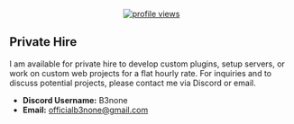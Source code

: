 <p align="center">
	<a href="https://github.com/b3none">
		<img src="https://img.shields.io/endpoint?url=https%3A%2F%2Fhits.dwyl.com%2Fb3none%2Fhits.json%3Fcolor%3Dgreen" alt="profile views" />
	</a>
</p>

## Private Hire

I am available for private hire to develop custom plugins, setup servers, or work on custom web projects for a flat hourly rate. For inquiries and to discuss potential projects, please contact me via Discord or email.

- **Discord Username:** B3none
- **Email:** officialb3none@gmail.com
